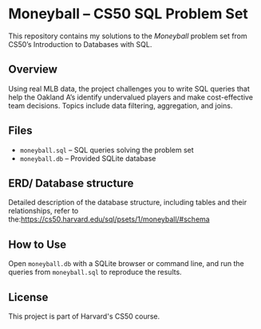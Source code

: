 # Moneyball – CS50 SQL Problem Set

This repository contains my solutions to the *Moneyball* problem set from CS50’s Introduction to Databases with SQL.

## Overview

Using real MLB data, the project challenges you to write SQL queries that help the Oakland A’s identify undervalued players and make cost-effective team decisions. Topics include data filtering, aggregation, and joins.

## Files

- `moneyball.sql` – SQL queries solving the problem set
- `moneyball.db` – Provided SQLite database 

## ERD/ Database structure

Detailed description of the database structure, including tables and their relationships, refer to the:https://cs50.harvard.edu/sql/psets/1/moneyball/#schema

## How to Use

Open `moneyball.db` with a SQLite browser or command line, and run the queries from `moneyball.sql` to reproduce the results.

## License

This project is part of Harvard's CS50 course.
